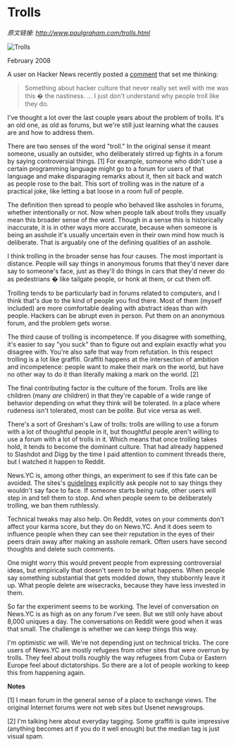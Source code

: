 # Trolls

_原文链接: <http://www.paulgraham.com/trolls.html>_

![Trolls](https://s.turbifycdn.com/aah/paulgraham/trolls-2.gif)  
  
February 2008  
  
A user on Hacker News recently posted a [comment](http://news.ycombinator.com/item?id=116938) that set me thinking: 

> Something about hacker culture that never really set well with me was this � the nastiness. ... I just don't understand why people troll like they do. 

I've thought a lot over the last couple years about the problem of trolls. It's an old one, as old as forums, but we're still just learning what the causes are and how to address them.  
  
There are two senses of the word "troll." In the original sense it meant someone, usually an outsider, who deliberately stirred up fights in a forum by saying controversial things. [1] For example, someone who didn't use a certain programming language might go to a forum for users of that language and make disparaging remarks about it, then sit back and watch as people rose to the bait. This sort of trolling was in the nature of a practical joke, like letting a bat loose in a room full of people.  
  
The definition then spread to people who behaved like assholes in forums, whether intentionally or not. Now when people talk about trolls they usually mean this broader sense of the word. Though in a sense this is historically inaccurate, it is in other ways more accurate, because when someone is being an asshole it's usually uncertain even in their own mind how much is deliberate. That is arguably one of the defining qualities of an asshole.  
  
I think trolling in the broader sense has four causes. The most important is distance. People will say things in anonymous forums that they'd never dare say to someone's face, just as they'll do things in cars that they'd never do as pedestrians � like tailgate people, or honk at them, or cut them off.  
  
Trolling tends to be particularly bad in forums related to computers, and I think that's due to the kind of people you find there. Most of them (myself included) are more comfortable dealing with abstract ideas than with people. Hackers can be abrupt even in person. Put them on an anonymous forum, and the problem gets worse.  
  
The third cause of trolling is incompetence. If you disagree with something, it's easier to say "you suck" than to figure out and explain exactly what you disagree with. You're also safe that way from refutation. In this respect trolling is a lot like graffiti. Graffiti happens at the intersection of ambition and incompetence: people want to make their mark on the world, but have no other way to do it than literally making a mark on the world. [2]  
  
The final contributing factor is the culture of the forum. Trolls are like children (many _are_ children) in that they're capable of a wide range of behavior depending on what they think will be tolerated. In a place where rudeness isn't tolerated, most can be polite. But vice versa as well.  
  
There's a sort of Gresham's Law of trolls: trolls are willing to use a forum with a lot of thoughtful people in it, but thoughtful people aren't willing to use a forum with a lot of trolls in it. Which means that once trolling takes hold, it tends to become the dominant culture. That had already happened to Slashdot and Digg by the time I paid attention to comment threads there, but I watched it happen to Reddit.  
  
News.YC is, among other things, an experiment to see if this fate can be avoided. The sites's [guidelines](http://ycombinator.com/newsguidelines.html) explicitly ask people not to say things they wouldn't say face to face. If someone starts being rude, other users will step in and tell them to stop. And when people seem to be deliberately trolling, we ban them ruthlessly.  
  
Technical tweaks may also help. On Reddit, votes on your comments don't affect your karma score, but they do on News.YC. And it does seem to influence people when they can see their reputation in the eyes of their peers drain away after making an asshole remark. Often users have second thoughts and delete such comments.  
  
One might worry this would prevent people from expressing controversial ideas, but empirically that doesn't seem to be what happens. When people say something substantial that gets modded down, they stubbornly leave it up. What people delete are wisecracks, because they have less invested in them.  
  
So far the experiment seems to be working. The level of conversation on News.YC is as high as on any forum I've seen. But we still only have about 8,000 uniques a day. The conversations on Reddit were good when it was that small. The challenge is whether we can keep things this way.  
  
I'm optimistic we will. We're not depending just on technical tricks. The core users of News.YC are mostly refugees from other sites that were overrun by trolls. They feel about trolls roughly the way refugees from Cuba or Eastern Europe feel about dictatorships. So there are a lot of people working to keep this from happening again.  
  
  
  
  
  
**Notes**  
  
[1] I mean forum in the general sense of a place to exchange views. The original Internet forums were not web sites but Usenet newsgroups.  
  
[2] I'm talking here about everyday tagging. Some graffiti is quite impressive (anything becomes art if you do it well enough) but the median tag is just visual spam.  
  


